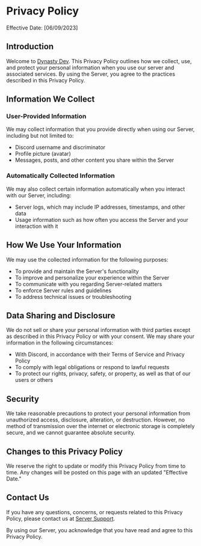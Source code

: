 # Privacy Policy

Effective Date: [06/09/2023]

## Introduction

Welcome to [Dynasty Dev](https://discord.gg/5sWatSkSCY). This Privacy Policy outlines how we collect, use, and protect your personal information when you use our server and associated services. By using the Server, you agree to the practices described in this Privacy Policy.

## Information We Collect

### User-Provided Information

We may collect information that you provide directly when using our Server, including but not limited to:

- Discord username and discriminator
- Profile picture (avatar)
- Messages, posts, and other content you share within the Server

### Automatically Collected Information

We may also collect certain information automatically when you interact with our Server, including:

- Server logs, which may include IP addresses, timestamps, and other data
- Usage information such as how often you access the Server and your interaction with it

## How We Use Your Information

We may use the collected information for the following purposes:

- To provide and maintain the Server's functionality
- To improve and personalize your experience within the Server
- To communicate with you regarding Server-related matters
- To enforce Server rules and guidelines
- To address technical issues or troubleshooting

## Data Sharing and Disclosure

We do not sell or share your personal information with third parties except as described in this Privacy Policy or with your consent. We may share your information in the following circumstances:

- With Discord, in accordance with their Terms of Service and Privacy Policy
- To comply with legal obligations or respond to lawful requests
- To protect our rights, privacy, safety, or property, as well as that of our users or others

## Security

We take reasonable precautions to protect your personal information from unauthorized access, disclosure, alteration, or destruction. However, no method of transmission over the internet or electronic storage is completely secure, and we cannot guarantee absolute security.

## Changes to this Privacy Policy

We reserve the right to update or modify this Privacy Policy from time to time. Any changes will be posted on this page with an updated "Effective Date."

## Contact Us

If you have any questions, concerns, or requests related to this Privacy Policy, please contact us at [Server Support](https://discord.gg/5sWatSkSCY).

By using our Server, you acknowledge that you have read and agree to this Privacy Policy.

